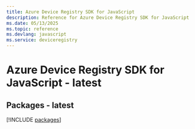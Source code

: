 ```yaml
---
title: Azure Device Registry SDK for JavaScript
description: Reference for Azure Device Registry SDK for JavaScript
ms.date: 05/13/2025
ms.topic: reference
ms.devlang: javascript
ms.service: deviceregistry
---
```

# Azure Device Registry SDK for JavaScript - latest
## Packages - latest
[!INCLUDE [packages](device-registry-index.md)]